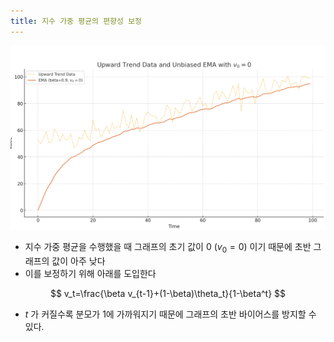 ```yaml
---
title: 지수 가중 평균의 편향성 보정
---
```

![](/assets/d6463fbb-08cc-47f9-9816-387e1b106d50.png)

- 지수 가중 평균을 수행했을 때 그래프의 초기 값이 0 ($v_0=0$) 이기 때문에 초반 그래프의 값이 아주 낮다
- 이를 보정하기 위해 아래를 도입한다

$$
v_t=\frac{\beta v_{t-1}+(1-\beta)\theta_t}{1-\beta^t}
$$

- $t$ 가 커질수록 분모가 1에 가까워지기 때문에 그래프의 초반 바이어스를 방지할 수 있다.